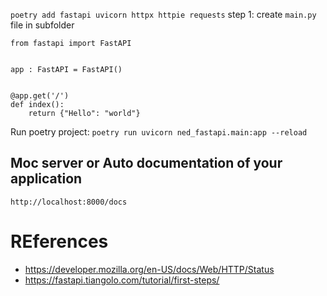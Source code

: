 `poetry add fastapi uvicorn httpx httpie requests`
step 1: create `main.py` file in subfolder
```
from fastapi import FastAPI


app : FastAPI = FastAPI()


@app.get('/')
def index():
    return {"Hello": "world"}

```

Run poetry project:
`poetry run uvicorn ned_fastapi.main:app --reload`

## Moc server or Auto documentation of your application
`http://localhost:8000/docs`

# REferences
* https://developer.mozilla.org/en-US/docs/Web/HTTP/Status
* https://fastapi.tiangolo.com/tutorial/first-steps/

